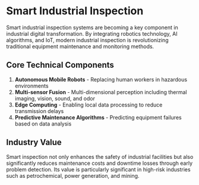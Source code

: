 # Smart Industrial Inspection

Smart industrial inspection systems are becoming a key component in industrial digital transformation. By integrating robotics technology, AI algorithms, and IoT, modern industrial inspection is revolutionizing traditional equipment maintenance and monitoring methods.

## Core Technical Components

1. **Autonomous Mobile Robots** - Replacing human workers in hazardous environments
2. **Multi-sensor Fusion** - Multi-dimensional perception including thermal imaging, vision, sound, and odor
3. **Edge Computing** - Enabling local data processing to reduce transmission delays
4. **Predictive Maintenance Algorithms** - Predicting equipment failures based on data analysis

## Industry Value

Smart inspection not only enhances the safety of industrial facilities but also significantly reduces maintenance costs and downtime losses through early problem detection. Its value is particularly significant in high-risk industries such as petrochemical, power generation, and mining.
